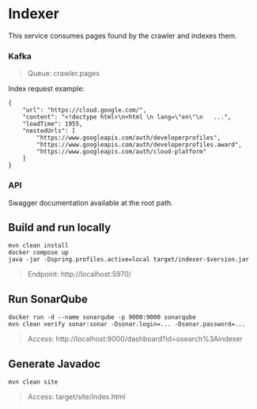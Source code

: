 # Indexer
This service consumes pages found by the crawler and indexes them.


### Kafka
> Queue: crawler.pages
 
Index request example:
```   
{
    "url": "https://cloud.google.com/",
    "content": "<!doctype html>\n<html \n lang=\"en\"\n   ...",
    "loadTime": 1955,
    "nestedUrls": [
        "https://www.googleapis.com/auth/developerprofiles",
        "https://www.googleapis.com/auth/developerprofiles.award",
        "https://www.googleapis.com/auth/cloud-platform"
    ]
}
```


### API
Swagger documentation available at the root path.


## Build and run locally

```            
mvn clean install
docker compose up
java -jar -Dspring.profiles.active=local target/indexer-$version.jar
```
> Endpoint: http://localhost:5970/


## Run SonarQube
```  
docker run -d --name sonarqube -p 9000:9000 sonarqube
mvn clean verify sonar:sonar -Dsonar.login=... -Dsonar.password=...
```  
> Access: http://localhost:9000/dashboard?id=osearch%3Aindexer


## Generate Javadoc
```            
mvn clean site
```
> Access: target/site/index.html 